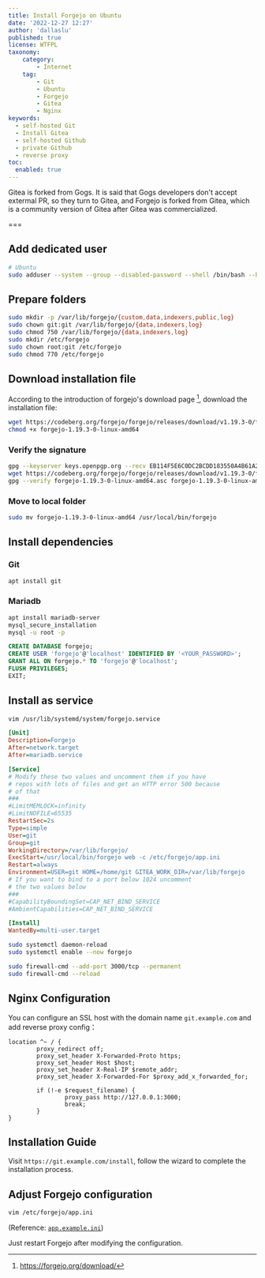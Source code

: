 ```yaml
---
title: Install Forgejo on Ubuntu
date: '2022-12-27 12:27'
author: 'dallaslu'
published: true
license: WTFPL
taxonomy:
    category:
        - Internet
    tag:
        - Git
        - Ubuntu
        - Forgejo
        - Gitea
        - Nginx
keywords:
  - self-hosted Git
  - Install Gitea
  - self-hosted Github
  - private Github
  - reverse proxy
toc:
  enabled: true
---
```

Gitea is forked from Gogs. It is said that Gogs developers don't accept extermal PR, so they turn to Gitea, and Forgejo is forked from Gitea, which is a  community version of Gitea after Gitea was commercialized.

===

## Add dedicated user

```bash
# Ubuntu
sudo adduser --system --group --disabled-password --shell /bin/bash --home /home/git --gecos 'Git Version Control' git
```

## Prepare folders

```bash
sudo mkdir -p /var/lib/forgejo/{custom,data,indexers,public,log}
sudo chown git:git /var/lib/forgejo/{data,indexers,log}
sudo chmod 750 /var/lib/forgejo/{data,indexers,log}
sudo mkdir /etc/forgejo
sudo chown root:git /etc/forgejo
sudo chmod 770 /etc/forgejo
```

## Download installation file

According to the introduction of forgejo's download page [^forgejo-download], download the installation file:

```bash
wget https://codeberg.org/forgejo/forgejo/releases/download/v1.19.3-0/forgejo-1.19.3-0-linux-amd64
chmod +x forgejo-1.19.3-0-linux-amd64
```

### Verify the signature

```bash
gpg --keyserver keys.openpgp.org --recv EB114F5E6C0DC2BCDD183550A4B61A2DC5923710
wget https://codeberg.org/forgejo/forgejo/releases/download/v1.19.3-0/forgejo-1.19.3-0-linux-amd64.asc
gpg --verify forgejo-1.19.3-0-linux-amd64.asc forgejo-1.19.3-0-linux-amd64
```

### Move to local folder

```bash
sudo mv forgejo-1.19.3-0-linux-amd64 /usr/local/bin/forgejo
```

## Install dependencies

### Git
```bash
apt install git
```

### Mariadb

```bash
apt install mariadb-server
mysql_secure_installation
mysql -u root -p
```

```sql
CREATE DATABASE forgejo;
CREATE USER 'forgejo'@'localhost' IDENTIFIED BY '<YOUR_PASSWORD>';
GRANT ALL ON forgejo.* TO 'forgejo'@'localhost';
FLUSH PRIVILEGES;
EXIT;
```

## Install as service

```bash
vim /usr/lib/systemd/system/forgejo.service
```

```ini
[Unit]
Description=Forgejo
After=network.target
After=mariadb.service

[Service]
# Modify these two values and uncomment them if you have
# repos with lots of files and get an HTTP error 500 because
# of that
###
#LimitMEMLOCK=infinity
#LimitNOFILE=65535
RestartSec=2s
Type=simple
User=git
Group=git
WorkingDirectory=/var/lib/forgejo/
ExecStart=/usr/local/bin/forgejo web -c /etc/forgejo/app.ini
Restart=always
Environment=USER=git HOME=/home/git GITEA_WORK_DIR=/var/lib/forgejo
# If you want to bind to a port below 1024 uncomment
# the two values below
###
#CapabilityBoundingSet=CAP_NET_BIND_SERVICE
#AmbientCapabilities=CAP_NET_BIND_SERVICE

[Install]
WantedBy=multi-user.target
```

```bash
sudo systemctl daemon-reload
sudo systemctl enable --now forgejo

sudo firewall-cmd --add-port 3000/tcp --permanent
sudo firewall-cmd --reload 
```

## Nginx Configuration

You can configure an SSL host with the domain name `git.example.com` and add reverse proxy config：

```nginx
location ^~ / {
        proxy_redirect off;
        proxy_set_header X-Forwarded-Proto https;
        proxy_set_header Host $host;
        proxy_set_header X-Real-IP $remote_addr;
        proxy_set_header X-Forwarded-For $proxy_add_x_forwarded_for;

        if (!-e $request_filename) {
                proxy_pass http://127.0.0.1:3000;
                break;
        }
}
```

## Installation Guide

Visit `https://git.example.com/install`, follow the wizard to complete the installation process.

## Adjust Forgejo configuration

```bash
vim /etc/forgejo/app.ini
```

(Reference: [`app.example.ini`](https://codeberg.org/forgejo/forgejo/src/branch/forgejo/custom/conf/app.example.ini))

Just restart Forgejo after modifying the configuration.

[^forgejo-download]: <https://forgejo.org/download/>